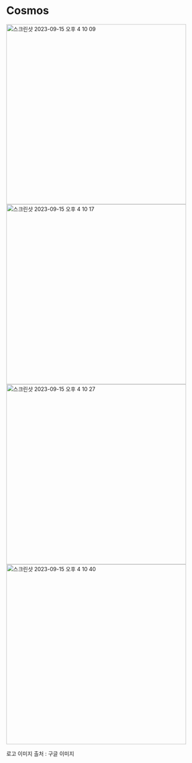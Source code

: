 # Cosmos

<img width="473" alt="스크린샷 2023-09-15 오후 4 10 09" src="https://github.com/june4969/COSMOS/assets/127813398/3fe26856-3251-4f57-8326-dddf7b814f6b">

<img width="473" alt="스크린샷 2023-09-15 오후 4 10 17" src="https://github.com/june4969/COSMOS/assets/127813398/f8ac06d8-2d32-4a20-8bea-5510a90715fa">

<img width="473" alt="스크린샷 2023-09-15 오후 4 10 27" src="https://github.com/june4969/COSMOS/assets/127813398/9fb7c6ed-1129-4edd-adb7-0370f5ae63ea">

<img width="473" alt="스크린샷 2023-09-15 오후 4 10 40" src="https://github.com/june4969/COSMOS/assets/127813398/94dfce36-d4f3-4aed-b111-8ab6fa9191dd">



로고 이미지 출처 : 구글 이미지
